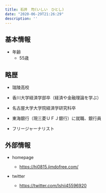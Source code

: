 ```yaml
---
title: 石井　均(いしい　ひとし)
date: "2020-06-29T21:26:29"
description: ''
---
```


## 基本情報

* 年齢
  * 55歳

## 略歴

* 瑞陵高校

* 香川大学経済学部卒（経済や金融理論を学ぶ）

* 名古屋大学大学院経済学研究科卒

* 東海銀行（現三菱ＵＦＪ銀行）に就職、銀行員

* フリージャーナリスト


## 外部情報

* homepage
  * https://hi0815.jimdofree.com/

* twitter
  * https://twitter.com/Ishii45596920

